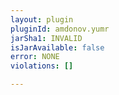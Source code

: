 ```yaml
---
layout: plugin
pluginId: amdonov.yumr
jarSha1: INVALID
isJarAvailable: false
error: NONE
violations: []

---
```

